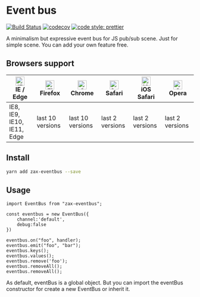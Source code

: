 # Event bus

[![Build Status](https://travis-ci.org/jsonchou/zax-eventbus.svg?branch=master)](https://travis-ci.org/jsonchou/zax-eventbus)
[![codecov](https://codecov.io/gh/jsonchou/zax-eventbus/branch/master/graph/badge.svg)](https://codecov.io/gh/jsonchou/zax-eventbus)
[![code style: prettier](https://img.shields.io/badge/code_style-prettier-ff69b4.svg?style=flat-square)](https://github.com/prettier/prettier)

A minimalism but expressive event bus for JS pub/sub scene.
Just for simple scene.
You can add your own feature free.

## Browsers support

| [<img src="https://raw.githubusercontent.com/alrra/browser-logos/master/src/edge/edge_48x48.png" alt="IE / Edge" width="24px" height="24px" />](http://godban.github.io/browsers-support-badges/)</br>IE / Edge | [<img src="https://raw.githubusercontent.com/alrra/browser-logos/master/src/firefox/firefox_48x48.png" alt="Firefox" width="24px" height="24px" />](http://godban.github.io/browsers-support-badges/)</br>Firefox | [<img src="https://raw.githubusercontent.com/alrra/browser-logos/master/src/chrome/chrome_48x48.png" alt="Chrome" width="24px" height="24px" />](http://godban.github.io/browsers-support-badges/)</br>Chrome | [<img src="https://raw.githubusercontent.com/alrra/browser-logos/master/src/safari/safari_48x48.png" alt="Safari" width="24px" height="24px" />](http://godban.github.io/browsers-support-badges/)</br>Safari | [<img src="https://raw.githubusercontent.com/alrra/browser-logos/master/src/safari-ios/safari-ios_48x48.png" alt="iOS Safari" width="24px" height="24px" />](http://godban.github.io/browsers-support-badges/)</br>iOS Safari | [<img src="https://raw.githubusercontent.com/alrra/browser-logos/master/src/opera/opera_48x48.png" alt="Opera" width="24px" height="24px" />](http://godban.github.io/browsers-support-badges/)</br>Opera |
| --------------------------------------------------------------------------------------------------------------------------------------------------------------------------------------------------------------- | ----------------------------------------------------------------------------------------------------------------------------------------------------------------------------------------------------------------- | ------------------------------------------------------------------------------------------------------------------------------------------------------------------------------------------------------------- | ------------------------------------------------------------------------------------------------------------------------------------------------------------------------------------------------------------- | ----------------------------------------------------------------------------------------------------------------------------------------------------------------------------------------------------------------------------- | --------------------------------------------------------------------------------------------------------------------------------------------------------------------------------------------------------- |
| IE8, IE9, IE10, IE11, Edge                                                                                                                                                                                      | last 10 versions                                                                                                                                                                                                  | last 10 versions                                                                                                                                                                                              | last 2 versions                                                                                                                                                                                               | last 2 versions                                                                                                                                                                                                               | last 2 versions                                                                                                                                                                                           |

## Install

```bash
yarn add zax-eventbus --save
```

## Usage

```tsx
import EventBus from "zax-eventbus";

const eventbus = new EventBus({
	channel:'default',
	debug:false
})

eventbus.on("foo", handler);
eventbus.emit("foo", "bar");
eventbus.keys();
eventbus.values();
eventbus.remove('foo');
eventbus.removeAll();
eventbus.removeAll();

```

As default, eventBus is a global object. But you can import the eventBus constructor for create a new EventBus or inherit it.
